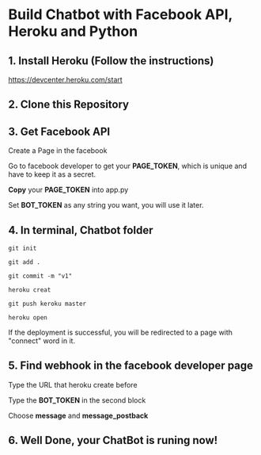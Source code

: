 # Build Chatbot with Facebook API, Heroku and Python

## 1. Install Heroku (Follow the instructions)
https://devcenter.heroku.com/start

## 2. Clone this Repository 

## 3. Get Facebook API
Create a Page in the facebook 

Go to facebook developer to get your **PAGE_TOKEN**, which is unique and have to keep it as a secret.

**Copy** your **PAGE_TOKEN** into app.py

Set **BOT_TOKEN** as any string you want, you will use it later.

## 4. In terminal, Chatbot folder

`git init`

`git add .`

`git commit -m "v1"`

`heroku creat`

`git push keroku master`

`heroku open`

If the deployment is successful, you will be redirected to a page with "connect" word in it.

## 5.  Find webhook in the facebook developer page

Type the URL that heroku create before

Type the **BOT_TOKEN** in the second block

Choose **message** and **message_postback**

## 6. Well Done, your ChatBot is runing now!
